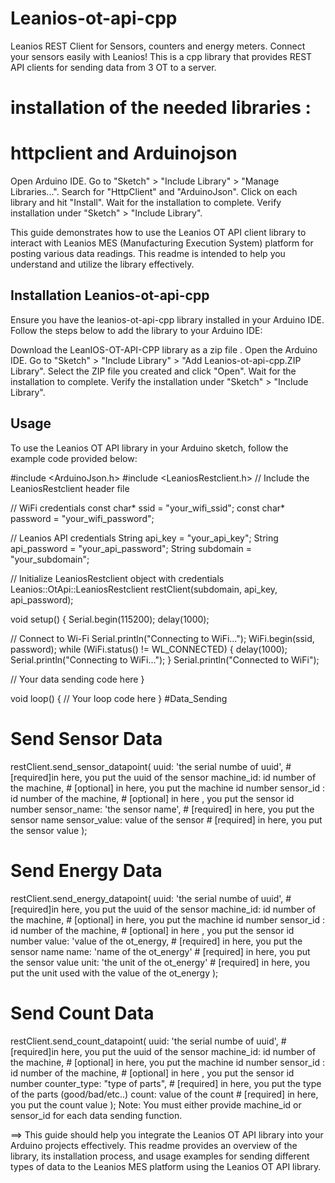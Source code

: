 # Leanios-ot-api-cpp
Leanios REST  Client for Sensors, counters and energy meters. Connect your sensors easily with Leanios!
This is a cpp library that provides  REST API clients for sending data from 3 OT to a server. 
# installation of the needed libraries : 
# httpclient and Arduinojson
Open Arduino IDE.
Go to "Sketch" > "Include Library" > "Manage Libraries...".
Search for "HttpClient" and "ArduinoJson".
Click on each library and hit "Install".
Wait for the installation to complete.
Verify installation under "Sketch" > "Include Library".

This guide demonstrates how to use the Leanios OT API client library to interact with Leanios MES (Manufacturing Execution System) platform for posting various data readings. This readme is intended to help you understand and utilize the library effectively.

## Installation Leanios-ot-api-cpp

Ensure you have the leanios-ot-api-cpp library installed in your Arduino IDE. Follow the steps below to add the library to your Arduino IDE:

Download the LeanIOS-OT-API-CPP library as a zip file .
Open the Arduino IDE.
Go to "Sketch" > "Include Library" > "Add Leanios-ot-api-cpp.ZIP Library".
Select the ZIP file you created and click "Open".
Wait for the installation to complete.
Verify the installation under "Sketch" > "Include Library".

## Usage

To use the Leanios OT API library in your Arduino sketch, follow the example code provided below:

#include <ArduinoJson.h>
#include <LeaniosRestclient.h> // Include the LeaniosRestclient header file

// WiFi credentials
const char* ssid = "your_wifi_ssid";
const char* password = "your_wifi_password";

// Leanios API credentials
String api_key = "your_api_key";
String api_password = "your_api_password";
String subdomain = "your_subdomain";

// Initialize LeaniosRestclient object with credentials
Leanios::OtApi::LeaniosRestclient restClient(subdomain, api_key, api_password);

void setup() {
  Serial.begin(115200);
  delay(1000);

  // Connect to Wi-Fi
  Serial.println("Connecting to WiFi...");
  WiFi.begin(ssid, password);
  while (WiFi.status() != WL_CONNECTED) {
    delay(1000);
    Serial.println("Connecting to WiFi...");
  }
  Serial.println("Connected to WiFi");

  // Your data sending code here
}

void loop() {
  // Your loop code here
}
#Data_Sending

# Send Sensor Data

restClient.send_sensor_datapoint(
uuid: 'the serial numbe of uuid', # [required]in here, you put the uuid of the sensor
machine_id: id number of the machine, # [optional] in here, you put the machine id number
sensor_id : id number of the machine, # [optional] in here , you put the sensor id number
sensor_name: 'the sensor name', # [required] in here, you put the sensor name
sensor_value: value of the sensor # [required] in here, you put the sensor value
);
# Send Energy Data

restClient.send_energy_datapoint(
uuid: 'the serial numbe of uuid', # [required]in here, you put the uuid of the sensor
machine_id: id number of the machine, # [optional] in here, you put the machine id number
sensor_id : id number of the machine, # [optional] in here , you put the sensor id number
value: 'value of the ot_energy, # [required] in here, you put the sensor name
name: 'name of the ot_energy' # [required] in here, you put the sensor value
unit: 'the unit of the ot_energy' # [required] in here, you put the unit used with the value of the ot_energy
);
# Send Count Data

restClient.send_count_datapoint(
uuid: 'the serial numbe of uuid', # [required]in here, you put the uuid of the sensor
machine_id: id number of the machine, # [optional] in here, you put the machine id number
sensor_id : id number of the machine, # [optional] in here , you put the sensor id number
counter_type: "type of parts", # [required] in here, you put the type of the parts (good/bad/etc..)
count: value of the count # [required] in here, you put the count value
);
Note: You must either provide machine_id or sensor_id for each data sending function.

==> This guide should help you integrate the Leanios OT API library into your Arduino projects effectively.
This readme provides an overview of the library, its installation process, and usage examples for sending different types of data to the Leanios MES platform using the Leanios OT API library.
